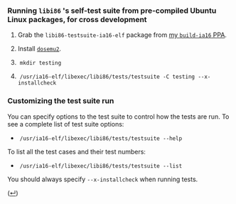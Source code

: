 ### Running `libi86` 's self-test suite from pre-compiled Ubuntu Linux packages, for cross development

 1. Grab the `libi86-testsuite-ia16-elf` package from [my `build-ia16` PPA](https://launchpad.net/~tkchia/+archive/ubuntu/build-ia16/).

 2. Install [`dosemu2`](http://dosemu2.github.io/dosemu2/).

 3. &nbsp;`mkdir testing`

 4. &nbsp;`/usr/ia16-elf/libexec/libi86/tests/testsuite -C testing --x-installcheck`

### Customizing the test suite run

You can specify options to the test suite to control how the tests are run.  To see a complete list of test suite options:

  * &nbsp;`/usr/ia16-elf/libexec/libi86/tests/testsuite --help`

To list all the test cases and their test numbers:

  * &nbsp;`/usr/ia16-elf/libexec/libi86/tests/testsuite --list`

You should always specify `--x-installcheck` when running tests.

([↵](../README.asciidoc))
